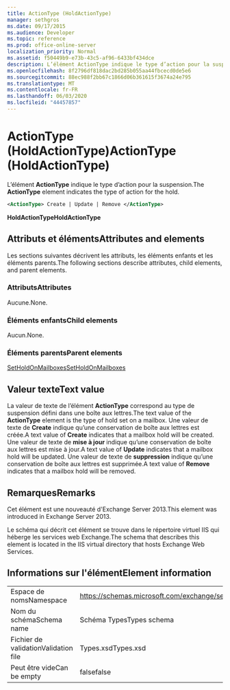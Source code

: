 ```yaml
---
title: ActionType (HoldActionType)
manager: sethgros
ms.date: 09/17/2015
ms.audience: Developer
ms.topic: reference
ms.prod: office-online-server
localization_priority: Normal
ms.assetid: f50449b9-e73b-43c5-af96-6433bf434dce
description: L’élément ActionType indique le type d’action pour la suspension.
ms.openlocfilehash: 8f2796df818dac2bd285b055aa44fbcecd0de5e6
ms.sourcegitcommit: 88ec988f2bb67c1866d06b361615f3674a24e795
ms.translationtype: MT
ms.contentlocale: fr-FR
ms.lasthandoff: 06/03/2020
ms.locfileid: "44457857"
---
```

# <a name="actiontype-holdactiontype"></a><span data-ttu-id="647ae-103">ActionType (HoldActionType)</span><span class="sxs-lookup"><span data-stu-id="647ae-103">ActionType (HoldActionType)</span></span>

<span data-ttu-id="647ae-104">L’élément **ActionType** indique le type d’action pour la suspension.</span><span class="sxs-lookup"><span data-stu-id="647ae-104">The **ActionType** element indicates the type of action for the hold.</span></span> 
  
```XML
<ActionType> Create | Update | Remove </ActionType>
```

 <span data-ttu-id="647ae-105">**HoldActionType**</span><span class="sxs-lookup"><span data-stu-id="647ae-105">**HoldActionType**</span></span>
## <a name="attributes-and-elements"></a><span data-ttu-id="647ae-106">Attributs et éléments</span><span class="sxs-lookup"><span data-stu-id="647ae-106">Attributes and elements</span></span>

<span data-ttu-id="647ae-107">Les sections suivantes décrivent les attributs, les éléments enfants et les éléments parents.</span><span class="sxs-lookup"><span data-stu-id="647ae-107">The following sections describe attributes, child elements, and parent elements.</span></span>
  
### <a name="attributes"></a><span data-ttu-id="647ae-108">Attributs</span><span class="sxs-lookup"><span data-stu-id="647ae-108">Attributes</span></span>

<span data-ttu-id="647ae-109">Aucune.</span><span class="sxs-lookup"><span data-stu-id="647ae-109">None.</span></span>
  
### <a name="child-elements"></a><span data-ttu-id="647ae-110">Éléments enfants</span><span class="sxs-lookup"><span data-stu-id="647ae-110">Child elements</span></span>

<span data-ttu-id="647ae-111">Aucun.</span><span class="sxs-lookup"><span data-stu-id="647ae-111">None.</span></span>
  
### <a name="parent-elements"></a><span data-ttu-id="647ae-112">Éléments parents</span><span class="sxs-lookup"><span data-stu-id="647ae-112">Parent elements</span></span>

[<span data-ttu-id="647ae-113">SetHoldOnMailboxes</span><span class="sxs-lookup"><span data-stu-id="647ae-113">SetHoldOnMailboxes</span></span>](setholdonmailboxes.md)
  
## <a name="text-value"></a><span data-ttu-id="647ae-114">Valeur texte</span><span class="sxs-lookup"><span data-stu-id="647ae-114">Text value</span></span>

<span data-ttu-id="647ae-115">La valeur de texte de l’élément **ActionType** correspond au type de suspension défini dans une boîte aux lettres.</span><span class="sxs-lookup"><span data-stu-id="647ae-115">The text value of the **ActionType** element is the type of hold set on a mailbox.</span></span> <span data-ttu-id="647ae-116">Une valeur de texte de **Create** indique qu’une conservation de boîte aux lettres est créée.</span><span class="sxs-lookup"><span data-stu-id="647ae-116">A text value of **Create** indicates that a mailbox hold will be created.</span></span> <span data-ttu-id="647ae-117">Une valeur de texte de **mise à jour** indique qu’une conservation de boîte aux lettres est mise à jour.</span><span class="sxs-lookup"><span data-stu-id="647ae-117">A text value of **Update** indicates that a mailbox hold will be updated.</span></span> <span data-ttu-id="647ae-118">Une valeur de texte de **suppression** indique qu’une conservation de boîte aux lettres est supprimée.</span><span class="sxs-lookup"><span data-stu-id="647ae-118">A text value of **Remove** indicates that a mailbox hold will be removed.</span></span> 
  
## <a name="remarks"></a><span data-ttu-id="647ae-119">Remarques</span><span class="sxs-lookup"><span data-stu-id="647ae-119">Remarks</span></span>

<span data-ttu-id="647ae-120">Cet élément est une nouveauté d'Exchange Server 2013.</span><span class="sxs-lookup"><span data-stu-id="647ae-120">This element was introduced in Exchange Server 2013.</span></span>
  
<span data-ttu-id="647ae-121">Le schéma qui décrit cet élément se trouve dans le répertoire virtuel IIS qui héberge les services web Exchange.</span><span class="sxs-lookup"><span data-stu-id="647ae-121">The schema that describes this element is located in the IIS virtual directory that hosts Exchange Web Services.</span></span>
  
## <a name="element-information"></a><span data-ttu-id="647ae-122">Informations sur l'élément</span><span class="sxs-lookup"><span data-stu-id="647ae-122">Element information</span></span>

|||
|:-----|:-----|
|<span data-ttu-id="647ae-123">Espace de noms</span><span class="sxs-lookup"><span data-stu-id="647ae-123">Namespace</span></span>  <br/> |https://schemas.microsoft.com/exchange/services/2006/types  <br/> |
|<span data-ttu-id="647ae-124">Nom du schéma</span><span class="sxs-lookup"><span data-stu-id="647ae-124">Schema name</span></span>  <br/> |<span data-ttu-id="647ae-125">Schéma Types</span><span class="sxs-lookup"><span data-stu-id="647ae-125">Types schema</span></span>  <br/> |
|<span data-ttu-id="647ae-126">Fichier de validation</span><span class="sxs-lookup"><span data-stu-id="647ae-126">Validation file</span></span>  <br/> |<span data-ttu-id="647ae-127">Types.xsd</span><span class="sxs-lookup"><span data-stu-id="647ae-127">Types.xsd</span></span>  <br/> |
|<span data-ttu-id="647ae-128">Peut être vide</span><span class="sxs-lookup"><span data-stu-id="647ae-128">Can be empty</span></span>  <br/> |<span data-ttu-id="647ae-129">false</span><span class="sxs-lookup"><span data-stu-id="647ae-129">false</span></span>  <br/> |
   

